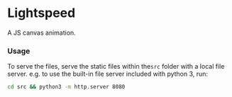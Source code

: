 # Lightspeed

A JS canvas animation.

### Usage

To serve the files, serve the static files within the`src` folder with a local file server. e.g. to use the built-in file server included with python 3, run:

```sh
cd src && python3 -m http.server 8080
```